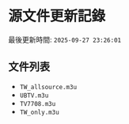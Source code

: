 # 源文件更新記錄

最後更新時間: `2025-09-27 23:26:01`

## 文件列表
- `TW_allsource.m3u`
- `UBTV.m3u`
- `TV7708.m3u`
- `TW_only.m3u`
